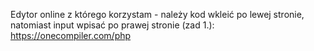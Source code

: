 Edytor online z którego korzystam - należy kod wkleić po lewej stronie, natomiast input wpisać po prawej stronie (zad 1.):
https://onecompiler.com/php
